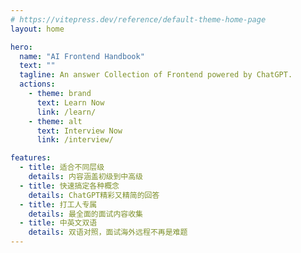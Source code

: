 ```yaml
---
# https://vitepress.dev/reference/default-theme-home-page
layout: home

hero:
  name: "AI Frontend Handbook"
  text: ""
  tagline: An answer Collection of Frontend powered by ChatGPT.
  actions:
    - theme: brand
      text: Learn Now
      link: /learn/
    - theme: alt
      text: Interview Now
      link: /interview/

features:
  - title: 适合不同层级
    details: 内容涵盖初级到中高级
  - title: 快速搞定各种概念
    details: ChatGPT精彩又精简的回答
  - title: 打工人专属
    details: 最全面的面试内容收集
  - title: 中英文双语
    details: 双语对照，面试海外远程不再是难题
---
```


